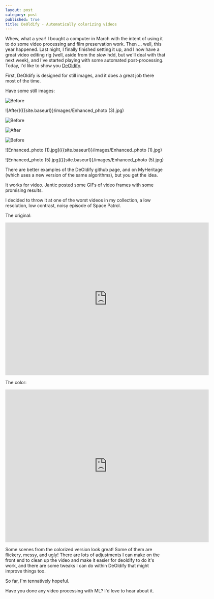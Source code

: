 ```yaml
---
layout: post
category: post
published: true
title: DeOldify - Automatically colorizing videos
---
```

Whew, what a year! I bought a computer in March with the intent of using it to do some video processing and film preservation work. Then ... well, this year happened. Last night, I finally finished setting it up, and I now have a great video editing rig (well, aside from the *slow* hdd, but we'll deal with that next week), and I've started playing with some automated post-processing. Today, I'd like to show you [DeOldify](https://github.com/jantic/DeOldify). 

First, DeOldify is designed for still images, and it does a great job there most of the time. 

Have some still images: 

![Before]({{site.baseurl}}/images/17405-1-1329762897.png)

![After]({{site.baseurl}}/images/Enhanced_photo (3).jpg)

![Before]({{site.baseurl}}/images/himmelskibet-a-trip-to-mars-1918-holger-madsen-recensione-05.jpg)

![After]({{site.baseurl}}/images/Enhanced_photo.jpg)


![Before]({{site.baseurl}}/images/SPACE-PATROL-16.jpg)

![Enhanced_photo (1).jpg]({{site.baseurl}}/images/Enhanced_photo (1).jpg)

![Enhanced_photo (5).jpg]({{site.baseurl}}/images/Enhanced_photo (5).jpg)

There are better examples of the DeOldify github page, and on MyHeritage (which uses a new version of the same algorithms), but you get the idea. 

It works for video. Jantic posted some GIFs of video frames with some promising results. 

I decided to throw it at one of the worst videos in my collection, a low resolution, low contrast, noisy episode of Space Patrol. 

The original: 

<iframe src="https://archive.org/details/space-patrol-s-01e-01-low-480x-360p/Space+Patrol+S02e15+The+Phantom+Fleet+19520412+%5BLow%2C+480x360p%5D.mp4" width="640" height="480" frameborder="0" webkitallowfullscreen="true" mozallowfullscreen="true" allowfullscreen></iframe>

The color: 

<iframe src="https://archive.org/embed/sps02e15" width="640" height="480" frameborder="0" webkitallowfullscreen="true" mozallowfullscreen="true" allowfullscreen></iframe>

Some scenes from the colorized version look great! Some of them are flickery, messy, and ugly! There are lots of adjustments I can make on the front end to clean up the video and make it easier for deoldify to do it's work, and there are some tweaks I can do within DeOldify that might improve things too. 

So far, I'm tennatively hopeful. 

Have you done any video processing with ML? I'd love to hear about it. 
